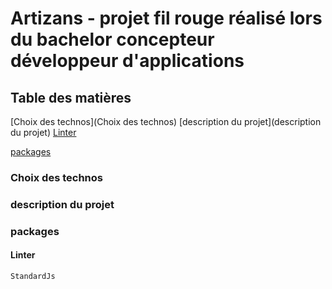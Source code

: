 # Artizans - projet fil rouge réalisé lors du bachelor concepteur développeur d'applications
## Table des matières
[Choix des technos](Choix des technos)
[description du projet](description du projet)
  [Linter](Linter)

 [packages](packages)

### Choix des technos

### description du projet

### packages
  #### Linter
    StandardJs

